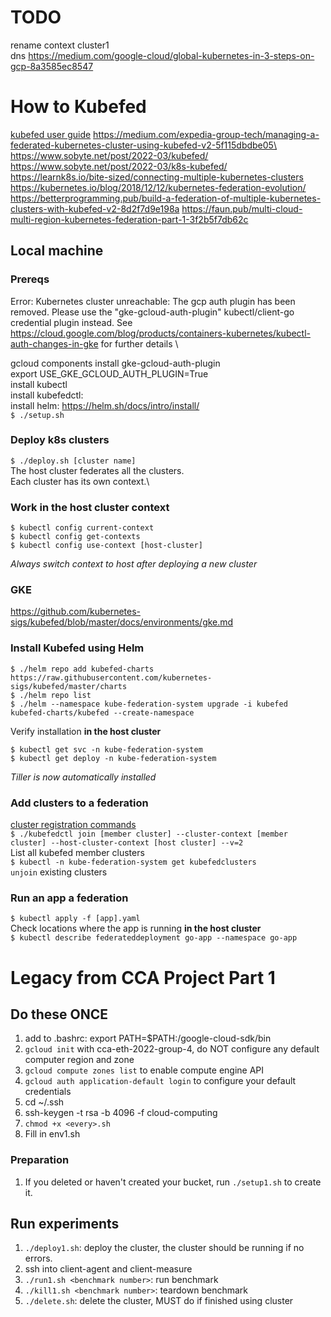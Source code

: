 # TODO
rename context cluster1 \
dns https://medium.com/google-cloud/global-kubernetes-in-3-steps-on-gcp-8a3585ec8547

# How to Kubefed
[kubefed user guide](https://github.com/kubernetes-sigs/kubefed/blob/master/docs/userguide.md)
https://medium.com/expedia-group-tech/managing-a-federated-kubernetes-cluster-using-kubefed-v2-5f115dbdbe05\
https://www.sobyte.net/post/2022-03/kubefed/
https://www.sobyte.net/post/2022-03/k8s-kubefed/
https://learnk8s.io/bite-sized/connecting-multiple-kubernetes-clusters
https://kubernetes.io/blog/2018/12/12/kubernetes-federation-evolution/
https://betterprogramming.pub/build-a-federation-of-multiple-kubernetes-clusters-with-kubefed-v2-8d2f7d9e198a
https://faun.pub/multi-cloud-multi-region-kubernetes-federation-part-1-3f2b5f7db62c

## Local machine

### Prereqs
Error: Kubernetes cluster unreachable: The gcp auth plugin has been removed. Please use the "gke-gcloud-auth-plugin" kubectl/client-go credential plugin instead. See https://cloud.google.com/blog/products/containers-kubernetes/kubectl-auth-changes-in-gke for further details \

gcloud components install gke-gcloud-auth-plugin \
export USE_GKE_GCLOUD_AUTH_PLUGIN=True \
install kubectl \
install kubefedctl: \
install helm: https://helm.sh/docs/intro/install/ \
`$ ./setup.sh`

### Deploy k8s clusters
`$ ./deploy.sh [cluster name]` \
The host cluster federates all the clusters. \
Each cluster has its own context.\

### Work in the host cluster context
```
$ kubectl config current-context
$ kubectl config get-contexts
$ kubectl config use-context [host-cluster]
```
*Always switch context to host after deploying a new cluster*

### GKE
https://github.com/kubernetes-sigs/kubefed/blob/master/docs/environments/gke.md

### Install Kubefed using Helm
```
$ ./helm repo add kubefed-charts https://raw.githubusercontent.com/kubernetes-sigs/kubefed/master/charts
$ ./helm repo list
$ ./helm --namespace kube-federation-system upgrade -i kubefed kubefed-charts/kubefed --create-namespace
```

Verify installation __in the host cluster__
```
$ kubectl get svc -n kube-federation-system
$ kubectl get deploy -n kube-federation-system
```

*Tiller is now automatically installed*

### Add clusters to a federation
[cluster registration commands](https://github.com/kubernetes-sigs/kubefed/blob/master/docs/cluster-registration.md#unjoining-clusters) \
```$ ./kubefedctl join [member cluster] --cluster-context [member cluster] --host-cluster-context [host cluster] --v=2``` \
List all kubefed member clusters \
```$ kubectl -n kube-federation-system get kubefedclusters``` \
`unjoin` existing clusters

### Run an app a federation
```$ kubectl apply -f [app].yaml``` \
Check locations where the app is running __in the host cluster__ \
```$ kubectl describe federateddeployment go-app --namespace go-app```



# Legacy from CCA Project Part 1

## Do these ONCE
1. add to .bashrc: export PATH=$PATH:<your-path>/google-cloud-sdk/bin
2. `gcloud init` with cca-eth-2022-group-4, do NOT configure any default computer region and zone
3. `gcloud compute zones list` to enable compute engine API
4. `gcloud auth application-default login` to configure your default credentials
5. cd ~/.ssh
6. ssh-keygen -t rsa -b 4096 -f cloud-computing
7. `chmod +x <every>.sh`
8. Fill in env1.sh

### Preparation
1. If you deleted or haven't created your bucket, run `./setup1.sh` to create it.

## Run experiments
1. `./deploy1.sh`: deploy the cluster, the cluster should be running if no errors.
2. ssh into client-agent and client-measure
3. `./run1.sh <benchmark number>`: run benchmark
4. `./kill1.sh <benchmark number>`: teardown benchmark
5. `./delete.sh`: delete the cluster, MUST do if finished using cluster
